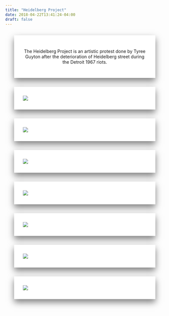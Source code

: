 ```yaml
---
title: "Heidelberg Project"
date: 2018-04-22T13:41:24-04:00
draft: false
---
```


<style>
    .center-title-container {
        text-align: center;
    }

    .content-shadow-container {
        background-color: #ffffff;
        box-shadow: 0px 10px 20px rgba(0,0,0,.5);
        padding: 2em;
        margin: 2em;
    }
</style>

<div class="content-shadow-container center-title-container">
    <p>The Heidelberg Project is an artistic protest done by Tyree Guyton after the deterioration of Heidelberg street during the Detroit 1967 riots.</p>
</div>

<div class="content-shadow-container content-image-container">
    <img src="https://imagizer.imageshack.com/v2/640x480q90/923/cxzz7X.jpg"/>
</div>

<div class="content-shadow-container content-image-container">
    <img src="https://imagizer.imageshack.com/v2/640x480q90/924/BQ7UHQ.jpg"/>
</div>

<div class="content-shadow-container content-image-container">
    <img src="https://imagizer.imageshack.com/v2/640x480q90/922/Q8msFT.jpg"/>
</div>

<div class="content-shadow-container content-image-container">
    <img src="https://imagizer.imageshack.com/v2/640x480q90/923/UE1Wo0.jpg"/>
</div>

<div class="content-shadow-container content-image-container">
    <img src="https://imagizer.imageshack.com/v2/640x480q90/923/zvzQ78.jpg"/>
</div>

<div class="content-shadow-container content-image-container">
    <img src="https://imagizer.imageshack.com/v2/640x480q90/924/ABSJb0.jpg"/>
</div>

<div class="content-shadow-container content-image-container">
    <img src="https://imagizer.imageshack.com/v2/640x480q90/922/oPS9gx.jpg"/>
</div>
